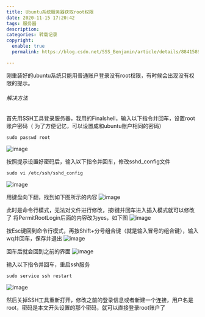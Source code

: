 ```yaml
---
title: Ubuntu系统服务器获取root权限
date: 2020-11-15 17:20:42
tags: 服务器
description:
categories: 转载记录
copyright:
  enable: true
  permalink: https://blog.csdn.net/SSS_Benjamin/article/details/88415895

---
```


刚重装好的ubuntu系统只能用普通账户登录没有root权限，有时候会出现没有权限的提示。

###### 解决方法
首先用SSH工具登录服务器，我用的Finalshell，输入以下指令并回车，设置root账户密码（ 为了方便记忆，可以设置成和ubuntu账户相同的密码）
```
sudo passwd root   
```
![image](https://img-blog.csdnimg.cn/20190312101939693.png#pic_center)

按照提示设置好密码后，输入以下指令并回车，修改sshd_config文件
```
sudo vi /etc/ssh/sshd_config
```
![image](https://img-blog.csdnimg.cn/20190312102310568.png?x-oss-process=image/watermark,type_ZmFuZ3poZW5naGVpdGk,shadow_10,text_aHR0cHM6Ly9ibG9nLmNzZG4ubmV0L1NTU19CZW5qYW1pbg==,size_16,color_FFFFFF,t_70#pic_center)

用键盘向下翻，找到如下图所示的内容
![image](https://img-blog.csdnimg.cn/20190312102402699.png#pic_center)

此时是命令行模式，无法对文件进行修改，按i键并回车进入插入模式就可以修改了
将PermitRootLogin后面的内容改为yes，如下图
![image](https://img-blog.csdnimg.cn/20190312102600657.png#pic_center)

按Esc键回到命令行模式，再按Shift+分号组合键（就是输入冒号的组合键），输入wq并回车，保存并退出
![image](https://img-blog.csdnimg.cn/20190312102814911.png?x-oss-process=image/watermark,type_ZmFuZ3poZW5naGVpdGk,shadow_10,text_aHR0cHM6Ly9ibG9nLmNzZG4ubmV0L1NTU19CZW5qYW1pbg==,size_16,color_FFFFFF,t_70#pic_center)

回车后就会回到之前的界面
![image](https://img-blog.csdnimg.cn/20190312102942967.png#pic_center)

输入以下指令并回车，重启ssh服务
```
sudo service ssh restart
```
![image](https://img-blog.csdnimg.cn/2019031210345468.png#pic_center)

然后关掉SSH工具重新打开，修改之前的登录信息或者新建一个连接，用户名是root，密码是本文开头设置的那个密码，就可以直接登录root账户了

